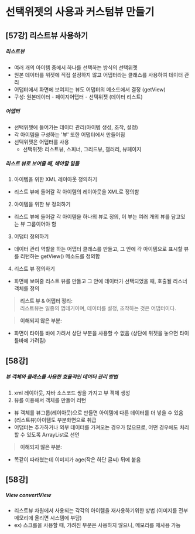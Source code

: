# 선택위젯의 사용과 커스텀뷰 만들기

## [57강] 리스트뷰 사용하기
##### 리스트뷰
+ 여러 개의 아이템 중에서 하나를 선택하는 방식의 선택위젯
+ 원본 데이터를 위젯에 직접 설정하지 않고 어댑터라는 클래스를 사용하여 데이터 관리
+ 어댑터에서 화면에 보여지는 뷰도 어댑터의 메소드에서 결정 (getView)
+ 구성: 원본데이터 - 페이지어댑터 - 선택위젯 (데이터 리스트)

##### 어댑터
+ 선택위젯에 들어가는 데이터 관리(아이템 생성, 조작, 설정)
+ 각 아이템을 구성하는 '뷰' 또한 어댑터에서 만들어짐
+ 선택위젯은 어댑터를 사용
  - 선택위젯: 리스트뷰, 스피너, 그리드뷰, 갤러리, 뷰페이지

##### 리스트 뷰로 보여줄 때, 해야할 일들
1. 아이템을 위한 XML 레이아웃 정의하기
  - 리스트 뷰에 들어갈 각 아이템의 레이아웃을 XML로 정의함
2. 아이템을 위한 뷰 정의하기
  - 리스트 뷰에 들어갈 각 아이템을 하나의 뷰로 정의, 이 뷰는 여러 개의 뷰를 담고있는 뷰 그룹이어야 함
3. 어댑터 정의하기
  - 데이터 관리 역할을 하는 어댑터 클래스를 만들고, 그 안에 각 아이템으로 표시할 뷰를 리턴하는 getView() 메소드를 정의함
4. 리스트 뷰 정의하기
  - 화면에 보여줄 리스트 뷰를 만들고 그 안에 데이터가 선택되었을 때, 호출될 리스너 객체를 정의

>**리스트 뷰 & 어댑터 정리:**  
리스트뷰는 일종의 껍데기이며, 데이터를 설정, 조작하는 것은 어댑터이다.

>**이해되지 않은 부분:**
  - 화면이 타이틀 바에 가려서 상단 부분을 사용할 수 없음 (상단에 위젯을 놓으면 타이틀바에 가려짐)

## [58강]
##### 뷰 객체와 클래스를 사용한 효율적인 데이터 관리 방법
1. xml 레이아웃, 자바 소스코드 쌍을 가지고 뷰 객체 생성
2. 뷰를 이용해서 객체를 만들어 리턴  


+ 뷰 객체를 뷰그룹(레이아웃)으로 만들면 아이템에 다른 데이터를 더 넣을 수 있음  
+ (리스트뷰)아이템도 부분화면으로 취급  
+ 어댑터는 추가하거나 외부 데이터를 가져오는 경우가 많으므로, 어떤 경우에도 처리할 수 있도록 ArrayList로 선언

>**이해되지 않은 부분:**
  - 똑같이 따라쳤는데 이미지가 age(작은 하단 글씨) 뒤에 붙음

## [58강]
##### View convertView
+ 리스트뷰 차원에서 사용되는 각각의 아이템을 재사용하기위한 방법 (이미지를 전부 메모리에 올리면 시스템에 부담)  
+ ex) 스크롤을 사용할 때, 가려진 부분은 사용하지 않으니, 메모리를 재사용 가능
